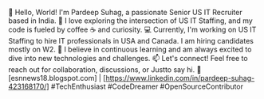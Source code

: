 👋 Hello, World! I'm Pardeep Suhag, a passionate Senior US IT Recruiter based in India. 
🚀 I love exploring the intersection of US IT Staffing, and my code is fueled by coffee ☕️ and curiosity. 
💻 Currently, I'm working on US IT Staffing to hire IT professionals in USA and Canada. I am hiring candidates mostly on W2. 
🌱 I believe in continuous learning and am always excited to dive into new technologies and challenges.
📫 Let's connect! Feel free to reach out for collaboration, discussions, or Justto say hi.
🔗 [esnnews18.blogspot.com] | [https://www.linkedin.com/in/pardeep-suhag-423168170/]
#TechEnthusiast #CodeDreamer #OpenSourceContributor

<!---
PardeepSuhag/PardeepSuhag is a ✨ special ✨ repository because its `README.md` (this file) appears on your GitHub profile.
You can click the Preview link to take a look at your changes.
--->
